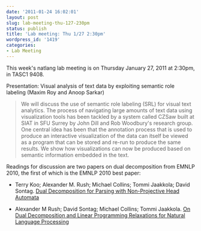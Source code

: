 ```yaml
---
date: '2011-01-24 16:02:01'
layout: post
slug: lab-meeting-thu-127-230pm
status: publish
title: 'Lab meeting: Thu 1/27 2:30pm'
wordpress_id: '1419'
categories:
- Lab Meeting
---
```


This week's natlang lab meeting is on Thursday January 27, 2011 at 2:30pm, in TASC1 9408.

Presentation: Visual analysis of text data by exploiting semantic role labeling (Maxim Roy and Anoop Sarkar)


> We will discuss the use of semantic role labeling (SRL) for visual text analytics. The process of navigating large amounts of text data using visualization tools has been tackled by a system called CZSaw built at SIAT in SFU Surrey by John Dill and Rob Woodbury's research group. One central idea has been that the annotation process that is used to produce an interactive visualization of the data can itself be viewed as a program that can be stored and re-run to produce the same results. We show how visualizations can now be produced based on semantic information embedded in the text.




Readings for discussion are two papers on dual decomposition from EMNLP 2010, the first of which is the EMNLP 2010 best paper:



	
  * Terry Koo; Alexander M. Rush; Michael Collins; Tommi Jaakkola; David Sontag. [Dual Decomposition for Parsing with Non-Projective Head Automata](http://aclweb.org/anthology-new/D/D10/D10-1125.pdf)

	
  * Alexander M Rush; David Sontag; Michael Collins; Tommi Jaakkola. [On Dual Decomposition and Linear Programming Relaxations for Natural Language Processing](http://aclweb.org/anthology-new/D/D10/D10-1001.pdf)


